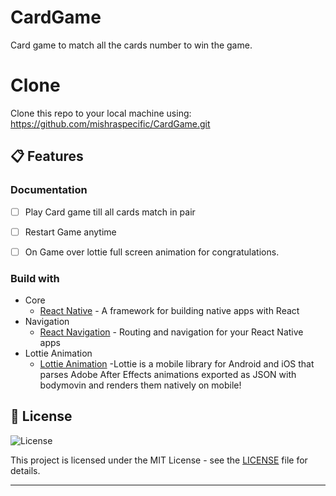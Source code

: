 # CardGame
Card game to match all the cards number to win the game.

# Clone

Clone this repo to your local machine using:
https://github.com/mishraspecific/CardGame.git

## 📋 Features

### Documentation

- [ ] Play Card game till all cards match in pair
- [ ] Restart Game anytime
- [ ] On Game over lottie full screen animation for congratulations.


### Build with

- Core
  - [React Native](https://reactnative.dev/) - A framework for building native apps with React
- Navigation
  - [React Navigation](https://reactnavigation.org/) - Routing and navigation for your React Native apps
- Lottie Animation
  - [Lottie Animation](https://www.npmjs.com/package/lottie-react-native) -Lottie is a mobile library for Android and iOS that parses Adobe After Effects animations exported as JSON with bodymovin and renders them natively on mobile!

## 📝 License

<img alt="License" src="https://img.shields.io/badge/license-MIT-%2304D361">

This project is licensed under the MIT License - see the [LICENSE](LICENSE) file for details.

---

